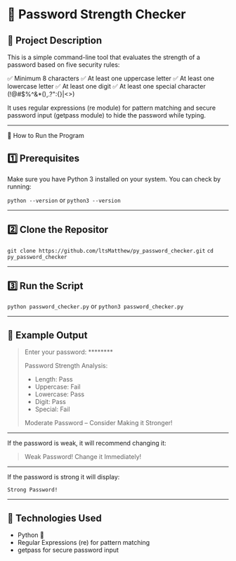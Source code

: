 # 🔐 Password Strength Checker

## 📌 Project Description
This is a simple command-line tool that evaluates the strength of a password based on five security rules:

✅ Minimum 8 characters
✅ At least one uppercase letter
✅ At least one lowercase letter
✅ At least one digit
✅ At least one special character (!@#$%^&*(),.?":{}|<>)

It uses regular expressions (re module) for pattern matching and secure password input (getpass module) to hide the password while typing.

---------------------------------------------------------------------------------------------------------------

🚀 How to Run the Program

## 1️⃣ Prerequisites
Make sure you have Python 3 installed on your system. You can check by running:

```python --version```
or
```python3 --version```

---------------------------------------------------------------------------------------------------------------

## 2️⃣ Clone the Repositor

```git clone https://github.com/ltsMatthew/py_password_checker.git```
```cd py_password_checker```

---------------------------------------------------------------------------------------------------------------

## 3️⃣ Run the Script

```python password_checker.py```
or
```python3 password_checker.py```

---------------------------------------------------------------------------------------------------------------

## 🎯 Example Output

>Enter your password: ********
>
>Password Strength Analysis:
>- Length: Pass
>-  Uppercase: Fail
>- Lowercase: Pass
>- Digit: Pass
>- Special: Fail
>
>Moderate Password – Consider Making it Stronger!

---------------------------------------------------------------------------------------------------------------

If the password is weak, it will recommend changing it:

>Weak Password! Change it Immediately!

---------------------------------------------------------------------------------------------------------------

If the password is strong it will display:

```Strong Password!```

---------------------------------------------------------------------------------------------------------------

## 📜 Technologies Used

* Python 🐍
* Regular Expressions (re) for pattern matching
* getpass for secure password input
